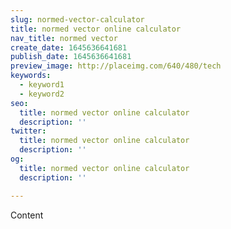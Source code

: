 ```yaml
---
slug: normed-vector-calculator
title: normed vector online calculator
nav_title: normed vector
create_date: 1645636641681
publish_date: 1645636641681
preview_image: http://placeimg.com/640/480/tech
keywords:
  - keyword1
  - keyword2
seo:
  title: normed vector online calculator
  description: ''
twitter:
  title: normed vector online calculator
  description: ''
og:
  title: normed vector online calculator
  description: ''

---
```


Content